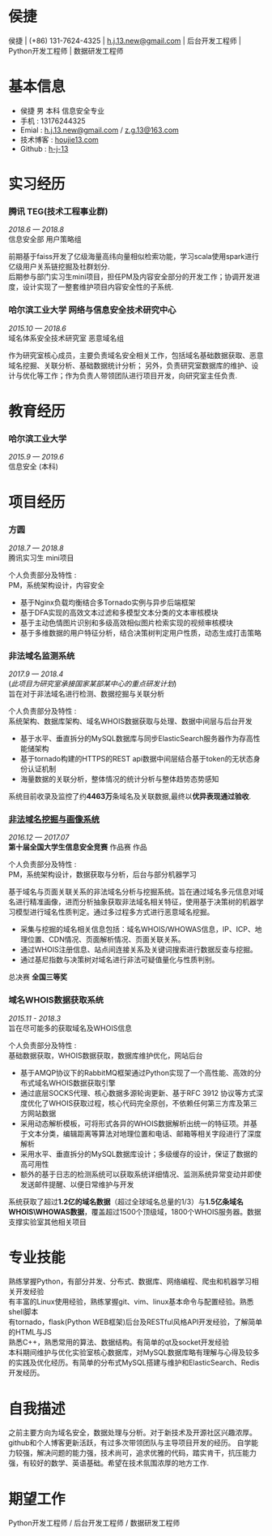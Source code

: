 侯捷
===================
侯捷 | (+86) 131-7624-4325 | h.j.13.new@gmail.com | 后台开发工程师 | Python开发工程师 | 数据研发工程师

# 基本信息
- 侯捷  男  本科 信息安全专业        
- 手机 : 13176244325        
- Emial : h.j.13.new@gmail.com  / z.g.13@163.com      
- 技术博客 : [houjie13.com](http://houjie13.com/)
- Github : [h-j-13](https://github.com/h-j-13)

# 实习经历

### 腾讯 TEG(技术工程事业群)
*2018.6 — 2018.8*   
信息安全部 用户策略组

前期基于faiss开发了亿级海量高纬向量相似检索功能，学习scala使用spark进行亿级用户关系链挖掘及社群划分.        
后期参与部门实习生mini项目，担任PM及内容安全部分的开发工作；协调开发进度，设计实现了一整套维护项目内容安全性的子系统.

### 哈尔滨工业大学 网络与信息安全技术研究中心       
*2015.10 — 2018.6*            
域名体系安全技术研究室 恶意域名组   

作为研究室核心成员，主要负责域名安全相关工作，包括域名基础数据获取、恶意域名挖掘、关联分析、基础数据统计分析；
另外，负责研究室数据库的维护、设计与优化等工作；作为负责人带领团队进行项目开发，向研究室主任负责.

# 教育经历
### 哈尔滨工业大学  
*2015.9 — 2019.6*      
信息安全 (本科)              

# 项目经历

### 方圆
*2018.7 — 2018.8*   
腾讯实习生 mini项目

个人负责部分及特性 :        
PM，系统架构设计，内容安全

- 基于Nginx负载均衡结合多Tornado实例与异步后端框架
- 基于DFA实现的高效文本过滤和多模型文本分类的文本审核模块
- 基于主动色情图片识别和多级高效相似图片检索实现的视频审核模块
- 基于多维数据的用户特征分析，结合决策树判定用户性质，动态生成打击策略

### 非法域名监测系统
*2017.9 — 2018.4*   
(*此项目为研究室承接国家某部某中心的重点研发计划*)    
旨在对于非法域名进行检测、数据挖掘与关联分析      

个人负责部分及特性 :     
系统架构、数据库架构、域名WHOIS数据获取与处理、数据中间层与后台开发       

- 基于水平、垂直拆分的MySQL数据库与同步ElasticSearch服务器作为存高性能储架构
- 基于tornado构建的HTTPS的REST api数据中间层结合基于token的无状态身份认证机制
- 海量数据的关联分析，整体情况的统计分析与整体趋势态势感知

系统目前收录及监控了约**4463万**条域名及关联数据,最终以**优异表现通过验收**.

### [非法域名挖掘与画像系统](https://github.com/h-j-13/Malicious_Domain_Whois)

*2016.12 — 2017.07*     
**第十届全国大学生信息安全竞赛** 作品赛 作品       

个人负责部分及特性 :         
PM，系统架构设计，数据获取与分析，后台与部分机器学习

基于域名与页面关联关系的非法域名分析与挖掘系统。旨在通过域名多元信息对域名进行精准画像，进而分析抽象获取非法域名相关特征，使用基于决策树的机器学习模型进行域名性质判定。通过多过程多方式进行恶意域名挖掘。

- 采集与挖掘的域名相关信息包括：域名WHOIS/WHOWAS信息，IP、ICP、地理位置、CDN情况、页面解析情况、页面关联关系。
- 通过WHOIS注册信息、站点间连接关系及关键词搜索进行数据反查与挖掘。
- 通过基尼指数与决策树对域名进行非法可疑值量化与性质判别。

总决赛 **全国三等奖**

### 域名WHOIS数据获取系统

*2015.11 - 2018.3*              
旨在尽可能多的获取域名及WHOIS信息     

个人负责部分及特性 :                 
基础数据获取，WHOIS数据获取，数据库维护优化，网站后台       

- 基于AMQP协议下的RabbitMQ框架通过Python实现了一个高性能、高效的分布式域名WHOIS数据获取引擎
- 通过底层SOCKS代理、核心数据多源轮询更新、基于RFC 3912 协议等方式深度优化了WHOIS获取过程，核心代码完全原创，不依赖任何第三方库及第三方网站数据
- 采用动态解析模板，可将形式各异的WHOIS数据解析出统一的特征项。并基于文本分类，编辑距离等算法对地理位置和电话、邮箱等相关字段进行了深度解析
- 采用水平、垂直拆分的MySQL数据库设计；多级缓存的设计，保证了数据的高可用性
- 额外的基于日志的检测系统可以获取系统详细情况、监测系统异常变动并即使发送邮件提醒、以便日常维护与开发

系统获取了超过**1.2亿的域名数据**（超过全球域名总量的1/3）与**1.5亿条域名WHOIS\WHOWAS数据**，覆盖超过1500个顶级域，1800个WHOIS服务器。数据支撑实验室其他相关项目


# 专业技能
熟练掌握Python，有部分并发、分布式、数据库、网络编程、爬虫和机器学习相关开发经验        
有丰富的Linux使用经验，熟练掌握git、vim、linux基本命令与配置经验。熟悉shell脚本     
有tornado，flask(Python WEB框架)后台及RESTful风格API开发经验，了解简单的HTML与JS                    
熟悉C++，熟悉常用的算法、数据结构。有简单的qt及socket开发经验                  
本科期间维护与优化实验室核心数据库，对MySQL数据库略有理解与心得及较多的实践及优化经历。有简单的分布式MySQL搭建与维护和ElasticSearch、Redis开发经历。           

# 自我描述

之前主要方向为域名安全，数据处理与分析。对于新技术及开源社区兴趣浓厚。github和个人博客更新活跃，有过多次带领团队与主导项目开发的经历。
自学能力较强，解决问题的能力强，技术尚可，追求优雅的代码，踏实肯干，抗压能力强，有较好的数学、英语基础。希望在技术氛围浓厚的地方工作.
      
# 期望工作
Python开发工程师 / 后台开发工程师 / 数据研发工程师
